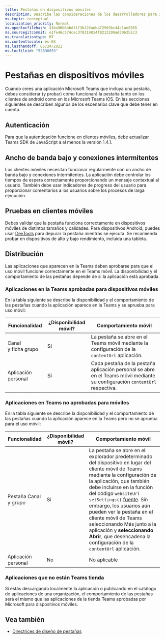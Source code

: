 ```yaml
---
title: Pestañas en dispositivos móviles
description: Describe las consideraciones de los desarrolladores para implementar pestañas en Microsoft Teams móvil.
ms.topic: conceptual
localization_priority: Normal
ms.openlocfilehash: 41ba96b64bd31f3b226aeba72969bc44c1ae8955
ms.sourcegitcommit: e1fe46c574cec378319814f8213209ad3063b2c3
ms.translationtype: MT
ms.contentlocale: es-ES
ms.lasthandoff: 05/24/2021
ms.locfileid: "52630659"
---
```

# <a name="tabs-on-mobile"></a>Pestañas en dispositivos móviles

Cuando crees una aplicación Microsoft Teams que incluya una pestaña, debes considerar (y probar) cómo funcionará la pestaña tanto en los clientes de android como en los Microsoft Teams iOS. En las secciones siguientes se describen algunos de los escenarios clave que debe tener en cuenta.

## <a name="authentication"></a>Autenticación

Para que la autenticación funcione en clientes móviles, debe actualizar Teams SDK de JavaScript a al menos la versión 1.4.1.

## <a name="low-bandwidth-and-intermittent-connections"></a>Ancho de banda bajo y conexiones intermitentes

Los clientes móviles necesitan funcionar regularmente con un ancho de banda bajo y conexiones intermitentes. La aplicación debe controlar los tiempos de espera correctamente proporcionando un mensaje contextual al usuario. También debe usar indicadores de progreso del usuario para proporcionar comentarios a los usuarios sobre los procesos de larga ejecución.

## <a name="testing-on-mobile-clients"></a>Pruebas en clientes móviles

Debes validar que la pestaña funciona correctamente en dispositivos móviles de distintos tamaños y calidades. Para dispositivos Android, puedes usar [DevTools](~/tabs/how-to/developer-tools.md) para depurar la pestaña mientras se ejecuta. Se recomienda probar en dispositivos de alto y bajo rendimiento, incluida una tableta.

## <a name="distribution"></a>Distribución

Las aplicaciones que aparecen en la Teams deben aprobarse para que el uso móvil funcione correctamente en el Teams móvil. La disponibilidad y el comportamiento de las pestañas depende de si la aplicación está aprobada.

### <a name="apps-on-teams-store-approved-for-mobile"></a>Aplicaciones en la Teams aprobadas para dispositivos móviles

En la tabla siguiente se describe la disponibilidad y el comportamiento de las pestañas cuando la aplicación aparece en la Teams y se aprueba para uso móvil:

|Funcionalidad   |¿Disponibilidad móvil?   |Comportamiento móvil|
|----------|-----------|------------|
|Canal <br /> y ficha grupo|Sí|La pestaña se abre en el Teams móvil mediante la configuración de la `contentUrl` aplicación.|
|Aplicación personal|Sí|Cada pestaña de la pestaña aplicación personal se abre en el Teams móvil mediante su configuración `contentUrl` respectiva.|

### <a name="apps-on-teams-store-not-approved-for-mobile"></a>Aplicaciones en Teams no aprobadas para móviles

En la tabla siguiente se describe la disponibilidad y el comportamiento de las pestañas cuando la aplicación aparece en la Teams pero no se aprueba para el uso móvil:

| Funcionalidad | ¿Disponibilidad móvil? | Comportamiento móvil |
|----------|-----------|------------|
|Pestaña Canal y grupo|Sí|La pestaña se abre en el explorador predeterminado del dispositivo en lugar del cliente móvil de Teams mediante la configuración de la aplicación, que también debe incluirse en la función del código `websiteUrl` `setSettings()` [fuente](/javascript/api/@microsoft/teams-js/settings?view=msteams-client-js-latest#functions&preserve-view=true). Sin embargo, los usuarios aún pueden ver la pestaña  en el cliente móvil de Teams seleccionando Más junto a la aplicación y **seleccionando Abrir**, que desencadena la configuración de la `contentUrl` aplicación.|
|Aplicación personal|No|No aplicable|

### <a name="apps-not-on-teams-store"></a>Aplicaciones que no están Teams tienda

Si estás descargando localmente la aplicación o publicando en el catálogo de aplicaciones de una organización, el comportamiento de las pestañas será el mismo que las aplicaciones de la tienda Teams aprobadas por Microsoft para dispositivos móviles.

## <a name="see-also"></a>Vea también

* [Directrices de diseño de pestañas](~/tabs/design/tabs.md)
